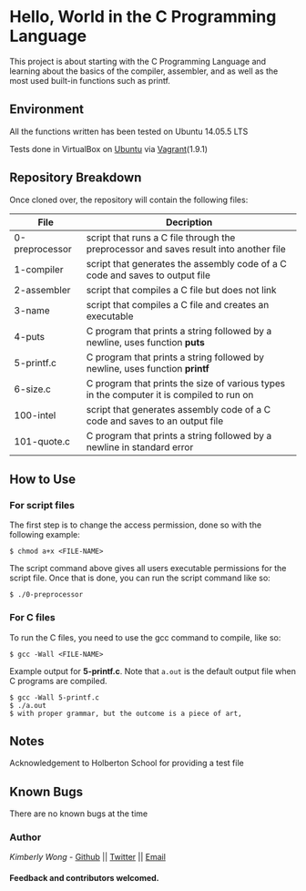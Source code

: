 # Hello, World in the C Programming Language

This project is about starting with the C Programming Language and learning about the basics of the compiler, assembler, and as well as the most used built-in functions such as printf.
## Environment
All the functions written has been tested on Ubuntu 14.05.5 LTS

Tests done in VirtualBox on [Ubuntu](https://atlas.hashicorp.com/ubuntu/boxes/trusty64) via [Vagrant](https://www.vagrantup.com/)(1.9.1)

## Repository Breakdown
Once cloned over, the repository will contain the following files:

|   **File**    |  **Decription**                       |
|---------------|---------------------------------------|
| 0-preprocessor | script that runs a C file through the preprocessor and saves result into another file |
| 1-compiler      | script that generates the assembly code of a C code and saves to output file |
| 2-assembler     | script that compiles a C file but does not link             |
| 3-name | script that compiles a C file and creates an executable |
| 4-puts | C program that prints a string followed by a newline, uses function **puts** |
| 5-printf.c | C program that prints a string followed by newline, uses function **printf** |
| 6-size.c | C program that prints the size of various types in the computer it is compiled to run on |
| 100-intel     | script that generates assembly code of a C code and saves to an output file |
| 101-quote.c | C program that prints a string followed by a newline in standard error|

## How to Use
### For script files
The first step is to change the access permission, done so with the following example:
```
$ chmod a+x <FILE-NAME>
```
The script command above gives all users executable permissions for the script file. Once that is done, you can run the script command like so:
```
$ ./0-preprocessor
```

### For C files
To run the C files, you need to use the gcc command to compile, like so:
```
$ gcc -Wall <FILE-NAME>
```
Example output for **5-printf.c**. Note that `a.out` is the default output file when C programs are compiled.
```
$ gcc -Wall 5-printf.c
$ ./a.out
$ with proper grammar, but the outcome is a piece of art,
```
## Notes
Acknowledgement to Holberton School for providing a test file

## Known Bugs
There are no known bugs at the time

### Author
*Kimberly Wong* - [Github](https://github.com/kjowong) || [Twitter](https://twitter.com/kjowong) || [Email](kimberly.wong@holbertonschool.com)

#### Feedback and contributors welcomed.
